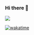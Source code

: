 ### Hi there 👋

![](https://github-readme-stats.vercel.app/api?username=RT19702)

[![wakatime](https://wakatime.com/badge/user/612b4793-5263-42e7-bd30-ab9033b37519.svg)](https://wakatime.com/@612b4793-5263-42e7-bd30-ab9033b37519)

<!--START_SECTION:waka-->

<!--END_SECTION:waka-->

<!--
**RT19702/RT19702** is a ✨ _special_ ✨ repository because its `README.md` (this file) appears on your GitHub profile.

Here are some ideas to get you started:

- 🔭 I’m currently working on ...
- 🌱 I’m currently learning ...
- 👯 I’m looking to collaborate on ...
- 🤔 I’m looking for help with ...
- 💬 Ask me about ...
- 📫 How to reach me: ...
- 😄 Pronouns: ...
- ⚡ Fun fact: ...
-->

